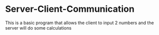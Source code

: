 # Server-Client-Communication
This is a basic program that allows the client to input 2 numbers and the server will do some calculations

